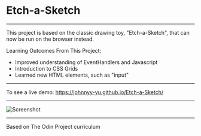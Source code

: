 # Etch-a-Sketch
--------------------

This project is based on the classic drawing toy, "Etch-a-Sketch", that can now be run on the browser instead.

Learning Outcomes From This Project:
- Improved understanding of EventHandlers and Javascript
- Introduction to CSS Grids
- Learned new HTML elements, such as "input"

---------------------

To see a live demo: https://johnnyy-yu.github.io/Etch-a-Sketch/

----------------------

![Screenshot](https://user-images.githubusercontent.com/93222500/144723630-9242f49e-2752-4251-9c10-48c521fe8849.png)

----------------------

Based on The Odin Project curriculum
